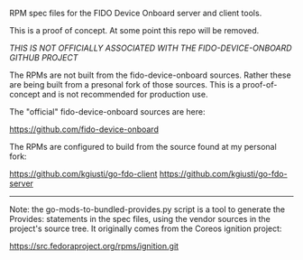 RPM spec files for the FIDO Device Onboard server and client tools.

This is a proof of concept. At some point this repo will be removed.

_THIS IS NOT OFFICIALLY ASSOCIATED WITH THE FIDO-DEVICE-ONBOARD GITHUB PROJECT_

The RPMs are not built from the fido-device-onboard sources.  Rather
these are being built from a presonal fork of those sources. This is a
proof-of-concept and is not recommended for production use.

The "official" fido-device-onboard sources are here:

https://github.com/fido-device-onboard

The RPMs are configured to build from the source found at my personal fork:

https://github.com/kgiusti/go-fdo-client
https://github.com/kgiusti/go-fdo-server

---

Note: the go-mods-to-bundled-provides.py script is a tool to generate
the Provides: statements in the spec files, using the vendor sources
in the project's source tree.  It originally comes from the Coreos
ignition project:

https://src.fedoraproject.org/rpms/ignition.git
